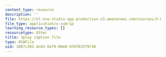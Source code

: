 ```yaml
---
content_type: resource
description: ''
file: https://ol-ocw-studio-app-production.s3.amazonaws.com/courses/3-091sc-introduction-to-solid-state-chemistry-fall-2010/3d67c3024c816ef900e89767033f9738_oDOs8Yxydo0.srt
file_type: application/x-subrip
learning_resource_types: []
resourcetype: Other
title: 3play caption file
type: OCWFile
uid: 3d67c302-4c81-6ef9-00e8-9767033f9738
---
```

